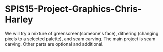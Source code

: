# SPIS15-Project-Graphics-Chris-Harley
We will try a mixture of greenscreen(someone's face), dithering (changing pixels to a selected palette), and seam
carving. The main project is seam carving. Other parts are optional and additional.
